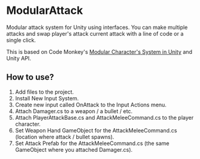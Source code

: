 # ModularAttack
Modular attack system for Unity using interfaces. You can make multiple attacks and swap player's attack current attack with a line of code or a single click.

This is based on Code Monkey's [Modular Character's System in Unity](https://www.youtube.com/watch?v=mJRc9kLxFSk) and Unity API.

## How to use?
1. Add files to the project.
2. Install New Input System.
3. Create new input called OnAttack to the Input Actions menu. 
4. Attach Damager.cs to a weapon / a bullet / etc.
5. Attach PlayerAttackBase.cs and AttackMeleeCommand.cs to the player character.
6. Set Weapon Hand GameObject for the AttackMeleeCommand.cs (location where attack / bullet spawns).
7. Set Attack Prefab for the AttackMeleeCommand.cs (the same GameObject where you attached Damager.cs).

